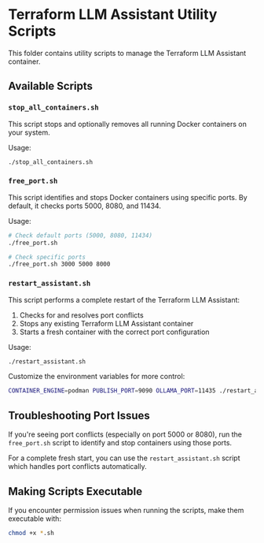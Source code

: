 # Terraform LLM Assistant Utility Scripts

This folder contains utility scripts to manage the Terraform LLM Assistant container.

## Available Scripts

### `stop_all_containers.sh`

This script stops and optionally removes all running Docker containers on your system.

Usage:
```bash
./stop_all_containers.sh
```

### `free_port.sh`

This script identifies and stops Docker containers using specific ports. By default, it checks ports 5000, 8080, and 11434.

Usage:
```bash
# Check default ports (5000, 8080, 11434)
./free_port.sh

# Check specific ports
./free_port.sh 3000 5000 8000
```

### `restart_assistant.sh`

This script performs a complete restart of the Terraform LLM Assistant:
1. Checks for and resolves port conflicts
2. Stops any existing Terraform LLM Assistant container
3. Starts a fresh container with the correct port configuration

Usage:
```bash
./restart_assistant.sh
```

Customize the environment variables for more control:
```bash
CONTAINER_ENGINE=podman PUBLISH_PORT=9090 OLLAMA_PORT=11435 ./restart_assistant.sh
```

## Troubleshooting Port Issues

If you're seeing port conflicts (especially on port 5000 or 8080), run the `free_port.sh` script to identify and stop containers using those ports.

For a complete fresh start, you can use the `restart_assistant.sh` script which handles port conflicts automatically.

## Making Scripts Executable

If you encounter permission issues when running the scripts, make them executable with:

```bash
chmod +x *.sh
```
